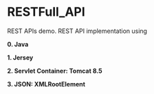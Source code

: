 # RESTFull_API
REST APIs demo.
REST API implementation using

<p><B>0. Java</b>
<p><B>1. Jersey
<p><B>2. Servlet Container: Tomcat 8.5
<p><B>3. JSON: XMLRootElement
